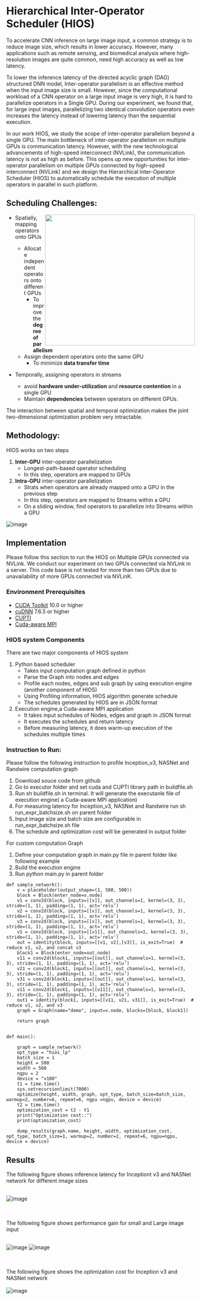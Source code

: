 #  Hierarchical Inter-Operator Scheduler (HIOS)
To accelerate CNN inference on large image input, a common strategy is to reduce image size, which results in lower accuracy. However, many applications such as remote sensing, and biomedical analysis where high-resolution images are quite common, need high accuracy as well as low latency. 

To lower the inference latency of the directed acyclic graph (DAG) structured DNN model, Inter-operator parallelism is an effective method when the input image size is small. However, since the computational workload of a CNN operator on a large input image is very high, it is hard to parallelize operators in a Single GPU. During our experiment, we found that, for large input images, parallelizing two identical convolution operators even increases the latency instead of lowering latency than the sequential execution.

In our work HIOS, we study the scope of inter-operator parallelism beyond a single GPU. The main bottleneck of inter-operator parallelism on multiple GPUs is communication latency. However, with the new technological advancements of high-speed interconnect (NVLink), the communication latency is not as high as before. This opens up new opportunities for inter-operator parallelism on multiple GPUs connected by high-speed interconnect (NVLink) and we design the Hierarchical Inter-Operator Scheduler (HIOS) to automatically schedule the execution of multiple operators in parallel in such platform.

## Scheduling Challenges:
<img align="right" width="400" height="350" src="https://github.com/SHUs-Lab/HIOS/assets/18241223/05296027-39d4-491f-97e1-b2705ee19b7e">

*  Spatially, mapping operators onto GPUs ​
    *  Allocate independent operators onto different GPUs ​
        *  To improve the **degree of parallelism**
    *  Assign dependent operators onto the same GPU ​
        *  To minimize **data transfer time** ​

*  Temporally, assigning operators in streams​
    *  avoid **hardware under-utilization** and **resource contention** in a single GPU​
    *  Maintain **dependencies** between operators on different GPUs. ​

​The interaction between spatial and temporal optimization makes the joint two-dimensional optimization problem very intractable.​




## Methodology:
HIOS works on two steps


1.  **Inter-GPU** inter-operator parallelization​
      *  Longest-path-based operator scheduling
      *  In this step, operators are mapped to GPUs
2.  **Intra-GPU** inter-operator parallelization​
      *  Strats when operators are already mapped onto a GPU in the previous step
      *  In this step, operators are mapped to Streams within a GPU
      *  On a sliding window, find operators to parallelize into Streams within a GPU
        
![image](https://github.com/SHUs-Lab/HIOS/assets/18241223/02316260-ea89-4969-b41f-3a3724b8ea96)

## Implementation

Please follow this section to run the HIOS on Multiple GPUs connected via NVLink. We conduct our experiment on two GPUs connected via NVLink in a server. This code base is not tested for more than two GPUs due to unavailability of more GPUs connected via NVLinK.

### Environment Prerequisites

- [CUDA Toolkit](https://developer.nvidia.com/cuda-toolkit) 10.0 or higher
- [cuDNN](https://developer.nvidia.com/cudnn) 7.6.5 or higher
- [CUPTI](https://developer.nvidia.com/cupti)
- [Cuda-aware MPI](https://www.open-mpi.org/faq/?category=runcuda)

### HIOS system Components
There are two major components of HIOS system
1.   Python based scheduler
      *   Takes input computation graph defined in python
      *   Parse the Graph into nodes and edges
      *   Profile each nodes, edges and sub graph by using execution engine (another component of HIOS)
      *   Using Profiling information, HIOS algorithm generate schedule
      *   The schedules generated by HIOS are in JSON format
2.   Execution engine,a Cuda-aware MPI application
      *   It takes input schedules of Nodes, edges and graph in JSON format
      *   It executes the schedules and return latency
      *   Before measuring latency, it does warm-up execution of the schedules multiple times
   
### Instruction to Run:
Please follow the following instruction to profile  Inception_v3, NASNet and Randwire computation graph 

1.   Download souce code from github
2.   Go to executor folder and set cuda and CUPTI library path in buildfile.sh
3.   Run sh buildfile.sh in terminal. It will generate the executanle file of execution engine( a Cuda-aware MPI application)
4.   For measuring latency for Inception_v3, NASNet and Randwire run sh run_expr_batchsize.sh on parent folder
5.   Input image size and batch size are configurable in run_expr_batchsize.sh file
6.   The schedule and optimization cost will be generated in output folder

For custom computation Graph

1.   Define your computation graph in main.py file in parent folder like following example
2.   Build the execution engine
3.   Run python main.py in parent folder

```
def sample_network():
    v = placeholder(output_shape=(1, 500, 500))
    block = Block(enter_node=v.node)
    v1 = conv2d(block, inputs=[[v]], out_channels=1, kernel=(3, 3), stride=(1, 1), padding=(1, 1), act='relu')
    v2 = conv2d(block, inputs=[[v]], out_channels=1, kernel=(3, 3), stride=(1, 1), padding=(1, 1), act='relu')
    v3 = conv2d(block, inputs=[[v]], out_channels=1, kernel=(3, 3), stride=(1, 1), padding=(1, 1), act='relu')
    v1 = conv2d(block, inputs=[[v1]], out_channels=1, kernel=(3, 3), stride=(1, 1), padding=(1, 1), act='relu')
    out = identity(block, inputs=[[v1, v2],[v3]], is_exit=True)  # reduce v1, v2, and concat v3
    block1 = Block(enter_node=out.node)
    v11 = conv2d(block1, inputs=[[out]], out_channels=1, kernel=(3, 3), stride=(1, 1), padding=(1, 1), act='relu')
    v21 = conv2d(block1, inputs=[[out]], out_channels=1, kernel=(3, 3), stride=(1, 1), padding=(1, 1), act='relu')
    v31 = conv2d(block1, inputs=[[out]], out_channels=1, kernel=(3, 3), stride=(1, 1), padding=(1, 1), act='relu')
    v11 = conv2d(block1, inputs=[[v11]], out_channels=1, kernel=(3, 3), stride=(1, 1), padding=(1, 1), act='relu')
    out1 = identity(block1, inputs=[[v11, v21, v31]], is_exit=True)  # reduce v1, v2, and v3
    graph = Graph(name="demo", input=v.node, blocks=[block, block1])
  
    return graph


def main():

    graph = sample_network()
    opt_type = "hios_lp"
    batch_size = 1
    height = 500
    width = 500
    ngpu = 2
    device = "v100"
    t1 = time.time()
    sys.setrecursionlimit(7000)
    optimize(height, width, graph, opt_type, batch_size=batch_size, warmup=2, number=6, repeat=6, ngpu =ngpu, device = device)
    t2 = time.time()
    optimization_cost = t2 - t1
    print("Optimization cost::")
    print(optimization_cost)

    dump_results(graph.name, height, width, optimization_cost, opt_type, batch_size=1, warmup=2, number=2, repeat=6, ngpu=ngpu, device = device)
```
## Results
The following figure shows inference latency for Inceptiont v3 and NASNet network for different image sizes
<br> <br>

![image](https://github.com/SHUs-Lab/HIOS/assets/18241223/6e781faf-98ae-4b1e-80b0-abc32c671493)


<br><br>
The following figure shows performance gain for small and Large image input
<br><br>

![image](https://github.com/SHUs-Lab/HIOS/assets/18241223/f6713006-294e-4447-bc25-811a99719d3e)  ![image](https://github.com/SHUs-Lab/HIOS/assets/18241223/bfd5e4cc-37c0-4565-895c-483eeded672b) 


<br><br>
The following figure shows the optimization cost for Inception v3 and NASNet network
<br><br>
![image](https://github.com/SHUs-Lab/HIOS/assets/18241223/ccbc4c7f-92f4-442c-9f8d-d87d24792642)
